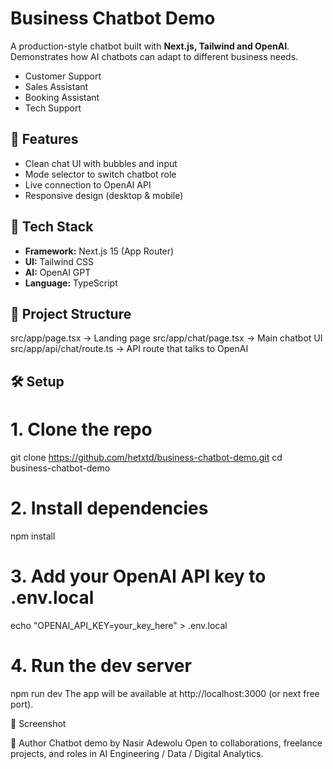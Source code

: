 # Business Chatbot Demo
A production-style chatbot built with **Next.js, Tailwind and OpenAI**.  
Demonstrates how AI chatbots can adapt to different business needs.

- Customer Support  
- Sales Assistant  
- Booking Assistant  
- Tech Support  

## 🚀 Features
- Clean chat UI with bubbles and input  
- Mode selector to switch chatbot role  
- Live connection to OpenAI API  
- Responsive design (desktop & mobile)  

## 🔧 Tech Stack
- **Framework:** Next.js 15 (App Router)  
- **UI:** Tailwind CSS 
- **AI:** OpenAI GPT 
- **Language:** TypeScript  

## 📂 Project Structure
src/app/page.tsx -> Landing page
src/app/chat/page.tsx -> Main chatbot UI
src/app/api/chat/route.ts -> API route that talks to OpenAI


## 🛠 Setup

# 1. Clone the repo
git clone https://github.com/hetxtd/business-chatbot-demo.git
cd business-chatbot-demo

# 2. Install dependencies
npm install

# 3. Add your OpenAI API key to .env.local
echo "OPENAI_API_KEY=your_key_here" > .env.local

# 4. Run the dev server
npm run dev
The app will be available at http://localhost:3000 (or next free port).

📸 Screenshot


👤 Author
Chatbot demo by Nasir Adewolu
Open to collaborations, freelance projects, and roles in AI Engineering / Data / Digital Analytics.